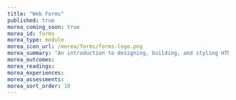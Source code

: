 ```yaml
---
title: "Web Forms"
published: true
morea_coming_soon: true
morea_id: forms
morea_type: module
morea_icon_url: /morea/forms/forms-logo.png
morea_summary: "An introduction to designing, building, and styling HTML5 web forms."
morea_outcomes:
morea_readings:
morea_experiences:
morea_assessments:
morea_sort_order: 10
---
```

